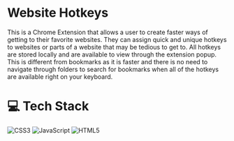# Website Hotkeys

This is a Chrome Extension that allows a user to create faster ways of getting to their favorite websites. They can assign quick and unique hotkeys to websites or parts of a website that may be tedious to get to. All hotkeys are stored locally and are available to view through the extension popup. This is different from bookmarks as it is faster and there is no need to navigate through folders to search for bookmarks when all of the hotkeys are available right on your keyboard.

# 💻 Tech Stack
![CSS3](https://img.shields.io/badge/css3-%231572B6.svg?style=for-the-badge&logo=css3&logoColor=white) 
![JavaScript](https://img.shields.io/badge/javascript-%23323330.svg?style=for-the-badge&logo=javascript&logoColor=%23F7DF1E) 
![HTML5](https://img.shields.io/badge/html5-%23E34F26.svg?style=for-the-badge&logo=html5&logoColor=white) 
